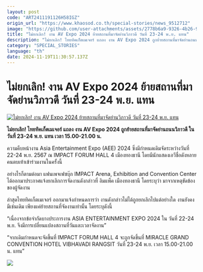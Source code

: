 ```yaml
---
layout: post
code: "ART2411191126H58IGZ"
origin_url: "https://www.khaosod.co.th/special-stories/news_9512712"
image: "https://github.com/user-attachments/assets/2778b6a9-9326-4b26-93d6-0502e35eba6f"
title: "ไม่ยกเลิก! งาน AV Expo 2024 ย้ายสถานที่มาจัดย่านวิภาวดี วันที่ 23-24 พ.ย. แทน"
description: "ไม่ยกเลิก! ไทยทิคเก็ตเมเจอร์ แถลง งาน AV Expo 2024 ถูกย้ายสถานที่มาจัดย่านถนนวิภาวดี ในวันที่ 23-24 พ.ย. แทน เวลา 15.00-21.00 น."
category: "SPECIAL_STORIES"
language: "th"
date: 2024-11-19T11:30:57.137Z
---
```


# ไม่ยกเลิก! งาน AV Expo 2024 ย้ายสถานที่มาจัดย่านวิภาวดี วันที่ 23-24 พ.ย. แทน

[![ไม่ยกเลิก! งาน AV Expo 2024 ย้ายสถานที่มาจัดย่านวิภาวดี วันที่ 23-24 พ.ย. แทน](https://www.khaosod.co.th/wpapp/uploads/2024/11/Aee2024.jpg "ไม่ยกเลิก! งาน AV Expo 2024 ย้ายสถานที่มาจัดย่านวิภาวดี วันที่ 23-24 พ.ย. แทน")](https://www.khaosod.co.th/wpapp/uploads/2024/11/Aee2024.jpg)

**ไม่ยกเลิก! ไทยทิคเก็ตเมเจอร์ แถลง งาน AV Expo 2024 ถูกย้ายสถานที่มาจัดย่านถนนวิภาวดี ในวันที่ 23-24 พ.ย. แทน เวลา 15.00-21.00 น.**

ความคืบหน้างาน Asia Entertainment Expo (AEE) 2024 ซึ่งมีกำหนดเดิมจัดระหว่างวันที่ 22-24 พ.ย. 2567 ณ IMPACT FORUM HALL 4 เมืองทองธานี โดยมีนักแสดงเอวีชื่อดังหลายคนตบเท้าเข้าร่วมงานในครั้งนี้

อย่างไรก็ตามต่อมา แฟนเพจเฟซบุ๊ก IMPACT Arena, Exhibition and Convention Center ได้ออกมาประกาศแจ้งยกเลิกการจัดงานดังกล่าวที่ อิมแพ็ค เมืองทองธานี โดยระบุว่า มาจากเหตุขัดข้องของผู้จัดงาน

ล่าสุดไทยทิคเก็ตเมเจอร์ ออกมาแจ้งกำหนดการว่า งานดังกล่าวไม่ได้ถูกยกเลิกไปแต่อย่างใด งานยังคงมีเช่นเดิม เพียงแค่ย้ายสถานที่จัดงานเท่านั้น โดยระบุดังนี้

“เนื่องจากข้อจำกัดบางประการงาน ASIA ENTERTAINMENT EXPO 2024 ใน วันที่ 22-24 พ.ย. จึงมีการเปลี่ยนแปลงสถานที่วันและเวลาจัดงาน”

“จากเดิมกำหนดจะจัดขึ้นที่ IMPACT FORUM HALL 4 จะถูกจัดขึ้นที่ MIRACLE GRAND CONVENTION HOTEL VIBHAVADI RANGSIT วันที่ 23-24 พ.ย. เวลา 15.00-21.00 น. แทน”

![](https://www.khaosod.co.th/wpapp/uploads/2024/11/aee.jpg)

